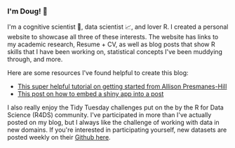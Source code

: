 ### I'm Doug! 👋

<!--
**douggetty/douggetty** is a ✨ _special_ ✨ repository because its `README.md` (this file) appears on your GitHub profile.

Here are some ideas to get you started:

- 🔭 I’m currently working on ...
- 🌱 I’m currently learning ...
- 👯 I’m looking to collaborate on ...
- 🤔 I’m looking for help with ...
- 💬 Ask me about ...
- 📫 How to reach me: ...
- 😄 Pronouns: ...
- ⚡ Fun fact: ...
-->

I'm a cognitive scientist 🧠, data scientist 📈, and lover R. I created a personal website to showcase all three of these interests. The website has links to my academic research, Resume + CV, as well as blog posts that show R skills that I have been working on, statistical concepts I've been muddying through, and more. 

Here are some resources I've found helpful to create this blog:

  - [This super helpful tutorial on getting started from Allison Presmanes-Hill ](https://www.apreshill.com/blog/2020-12-new-year-new-blogdown/)
  - [This post on how to embed a shiny app into a post](https://statsandr.com/blog/how-to-embed-a-shiny-app-in-blogdown/)


I also really enjoy the Tidy Tuesday challenges put on the by the R for Data Science (R4DS) community. I've participated in more than I've actually posted on my blog, but I always like the challenge of working with data in new domains. If you're interested in participating yourself, new datasets are posted weekly on their [Github here](https://github.com/rfordatascience/tidytuesday).




